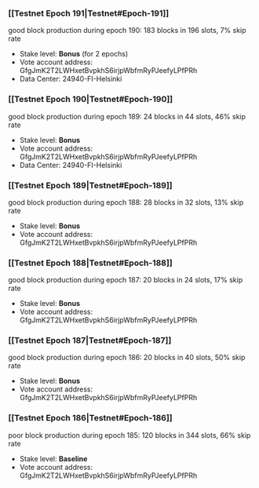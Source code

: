### [[Testnet Epoch 191|Testnet#Epoch-191]]
good block production during epoch 190: 183 blocks in 196 slots, 7% skip rate
* Stake level: **Bonus** (for 2 epochs)
* Vote account address: GfgJmK2T2LWHxetBvpkhS6irjpWbfmRyPJeefyLPfPRh
* Data Center: 24940-FI-Helsinki
### [[Testnet Epoch 190|Testnet#Epoch-190]]
good block production during epoch 189: 24 blocks in 44 slots, 46% skip rate
* Stake level: **Bonus**
* Vote account address: GfgJmK2T2LWHxetBvpkhS6irjpWbfmRyPJeefyLPfPRh
* Data Center: 24940-FI-Helsinki
### [[Testnet Epoch 189|Testnet#Epoch-189]]
good block production during epoch 188: 28 blocks in 32 slots, 13% skip rate
* Stake level: **Bonus**
* Vote account address: GfgJmK2T2LWHxetBvpkhS6irjpWbfmRyPJeefyLPfPRh
### [[Testnet Epoch 188|Testnet#Epoch-188]]
good block production during epoch 187: 20 blocks in 24 slots, 17% skip rate
* Stake level: **Bonus**
* Vote account address: GfgJmK2T2LWHxetBvpkhS6irjpWbfmRyPJeefyLPfPRh
### [[Testnet Epoch 187|Testnet#Epoch-187]]
good block production during epoch 186: 20 blocks in 40 slots, 50% skip rate
* Stake level: **Bonus**
* Vote account address: GfgJmK2T2LWHxetBvpkhS6irjpWbfmRyPJeefyLPfPRh
### [[Testnet Epoch 186|Testnet#Epoch-186]]
poor block production during epoch 185: 120 blocks in 344 slots, 66% skip rate 
* Stake level: **Baseline**
* Vote account address: GfgJmK2T2LWHxetBvpkhS6irjpWbfmRyPJeefyLPfPRh